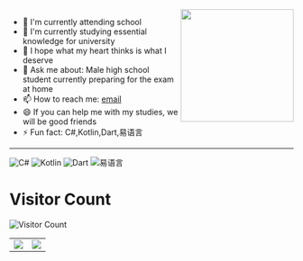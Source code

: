 <!--
**wleelw/wleelw** is a ✨ _special_ ✨ repository because its `README.md` (this file) appears on your GitHub profile.

Here are some ideas to get you started:

- 🔭 I’m currently working on ...
- 🌱 I’m currently learning ...
- 👯 I’m looking to collaborate on ...
- 🤔 I’m looking for help with ...
- 💬 Ask me about ...
- 📫 How to reach me: ...
- 😄 Pronouns: ...
- ⚡ Fun fact: ...
-->

<img align="right" src="https://avatars.githubusercontent.com/wleelw" width="200px" />

- 🔭 I'm currently attending school
- 🌱 I'm currently studying essential knowledge for university
- 👯 I hope what my heart thinks is what I deserve
- 💬 Ask me about: Male high school student currently preparing for the exam at home
- 📫 How to reach me: <a href="mailto:wleelw@sondy.eu.org">email</a>
- 😄 If you can help me with my studies, we will be good friends
- ⚡ Fun fact: C#,Kotlin,Dart,易语言

---

![C#](https://img.shields.io/badge/Language-C%23-%239400D3) ![Kotlin](https://img.shields.io/badge/Language-Kotlin-%23DCD0FF) ![Dart](https://img.shields.io/badge/Language-Dart-%236495ED) ![易语言](https://img.shields.io/badge/Language-易语言-%23C0C0C0)

# Visitor Count
![Visitor Count](https://profile-counter.glitch.me/wleelw/count.svg)

<table>
    <tr>
        <td >
            <center><img src="https://github-readme-stats.vercel.app/api?username=wleelw&show_icons=true&hide_border=true&theme=chartreuse-dark" ></center>
        </td>
        <td >
            <center><img src="https://github-readme-stats.vercel.app/api?username=wleelw&show_icons=true&hide_border=true&theme=highcontrast" ></center>
        </td>
    </tr>
</table>
